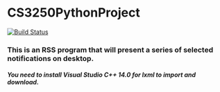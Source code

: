 # CS3250PythonProject

[![Build Status](https://travis-ci.com/Jhawk1196/CS3250PythonProject.svg?branch=master)](https://travis-ci.com/Jhawk1196/CS3250PythonProject)


### This is an RSS program that will present a series of selected notifications on desktop.
##### You need to install Visual Studio C++ 14.0 for lxml to import and download.